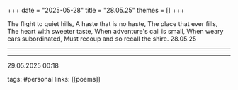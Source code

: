 +++
date = "2025-05-28"
title = "28.05.25"
themes = []
+++

The flight to quiet hills,
A haste that is no haste,
The place that ever fills,
The heart with sweeter taste,
When adventure's call is small,
When weary ears subordinated,
Must recoup and so recall
the shire.
28.05.25

---



---

29.05.2025 00:18

tags: #personal
links: [[poems]]
